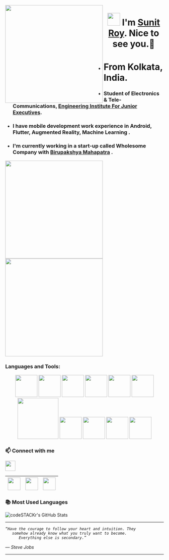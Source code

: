 <p>
 <img align="left" src="https://user-images.githubusercontent.com/67560900/107698101-10797e00-6cda-11eb-8357-b7808d66151a.gif" width="310px alt="hellogif">
</p>
<h1 align="center"> <img src="https://raw.githubusercontent.com/ShahriarShafin/ShahriarShafin/main/Assets/hi.gif" width="40px"/> I'm <a href="https://www.linkedin.com/in/sunit-roy/" target="_blank">Sunit Roy</a>. Nice to see you.🤗 </h1>


- # From Kolkata, India.
- ### Student of Electronics & Tele-Communications, <a href="http://eijehowrah.org/" target="_blank">Engineering Institute For Junior Executives</a>.
- ### I have mobile development work experience in Android, Flutter, Augmented Reality, Machine Learning . 
- ### I'm currently working in a start-up called Wholesome Company with  <a href="https://birupakshyamahapatra.com/" target="_blank">Birupakshya Mahapatra</a> .



<p>
 <img align="left"  src="https://user-images.githubusercontent.com/67560900/107701724-4d943f00-6cdf-11eb-8b74-0c16b173d255.gif" width="310px alt="androidgif">
</p>


<p>
 <img align="center" src="https://user-images.githubusercontent.com/67560900/107698382-77973280-6cda-11eb-9d30-5735f2becfdc.gif" width="310px alt="workgif">
</p>



 ### Languages and Tools:
 
<p align="center">
 <img src="https://user-images.githubusercontent.com/67560900/107708789-1bd4a580-6cea-11eb-8299-6787dd5dc2d1.png" width="70">
  <img src="https://user-images.githubusercontent.com/67560900/107707714-53425280-6ce8-11eb-81e8-d0c3e2eb51f2.png" width="70">
   <img src="https://user-images.githubusercontent.com/67560900/107707894-9d2b3880-6ce8-11eb-8dda-9f7332696242.png" width="70">
     <img src="https://user-images.githubusercontent.com/67560900/107708529-a4067b00-6ce9-11eb-8d70-e780676f0dc0.png" width="70">
  <img src="https://www.vectorlogo.zone/logos/flutterio/flutterio-icon.svg" width="70">
  <img src="https://www.vectorlogo.zone/logos/firebase/firebase-icon.svg" width="70">
 <img src="https://raw.githubusercontent.com/ShahriarShafin/ShahriarShafin/main/Assets/git.gif" width="130">
  <img src="https://user-images.githubusercontent.com/67560900/107708188-16c32680-6ce9-11eb-99b5-5125dec9ffed.png" width="70">
 <img src="https://user-images.githubusercontent.com/67560900/107749425-94665100-6d40-11eb-9ed0-e1f2cfbf76b6.png" width="70">
  <img src="https://user-images.githubusercontent.com/67560900/107708172-0f038200-6ce9-11eb-823a-69bfee591629.png" width="70">
  <img src="https://raw.githubusercontent.com/ShahriarShafin/ShahriarShafin/main/Assets/vscode.webp" width="70">
</p>





 ### 📫 Connect with me
 <img align="center" src="https://raw.githubusercontent.com/ShahriarShafin/ShahriarShafin/main/Assets/handshake.gif" height="32px">

 
<a href="mailto:iamsunitroy03@gmail.com"><img src="https://image.flaticon.com/icons/svg/281/281769.svg" width="40"></a>|<a href="https://www.linkedin.com/in/sunit-roy/"><img src="https://cdn2.iconfinder.com/data/icons/social-media-2285/512/1_Linkedin_unofficial_colored_svg-128.png" width="40"></a>|<a href="https://twitter.com/sry_iam"><img src="https://cdn2.iconfinder.com/data/icons/social-media-2285/512/1_Twitter3_colored_svg-128.png" width="40"></a>|
|--|--|--|

 ### 📚 Most Used Languages
  <img align="center" alt="codeSTACKr's GitHub Stats" src="https://github-readme-stats.vercel.app/api/top-langs/?username=SunitRoy2703&layout=compact" />

--- 

<p align="left">
   <i> 
    
    
    “Have the courage to follow your heart and intuition. They 
       somehow already know what you truly want to become.
          Everything else is secondary.”
         
   ― Steve Jobs
  </i>
</p>       

---
